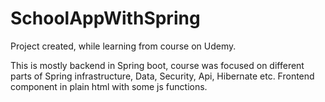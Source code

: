 # SchoolAppWithSpring

Project created, while learning from course on Udemy.

This is mostly backend in Spring boot, course was focused on different parts of Spring infrastructure, Data, Security, Api, Hibernate etc.
Frontend component in plain html with some js functions.
